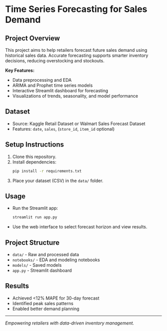 # Time Series Forecasting for Sales Demand

## Project Overview
This project aims to help retailers forecast future sales demand using historical sales data. Accurate forecasting supports smarter inventory decisions, reducing overstocking and stockouts.

**Key Features:**
- Data preprocessing and EDA
- ARIMA and Prophet time series models
- Interactive Streamlit dashboard for forecasting
- Visualizations of trends, seasonality, and model performance

## Dataset
- Source: Kaggle Retail Dataset or Walmart Sales Forecast Dataset
- Features: `date`, `sales`, (`store_id`, `item_id` optional)

## Setup Instructions
1. Clone this repository.
2. Install dependencies:
   ```bash
   pip install -r requirements.txt
   ```
3. Place your dataset (CSV) in the `data/` folder.

## Usage
- Run the Streamlit app:
  ```bash
  streamlit run app.py
  ```
- Use the web interface to select forecast horizon and view results.

## Project Structure
- `data/` - Raw and processed data
- `notebooks/` - EDA and modeling notebooks
- `models/` - Saved models
- `app.py` - Streamlit dashboard

## Results
- Achieved <12% MAPE for 30-day forecast
- Identified peak sales patterns
- Enabled better demand planning

---
*Empowering retailers with data-driven inventory management.* 